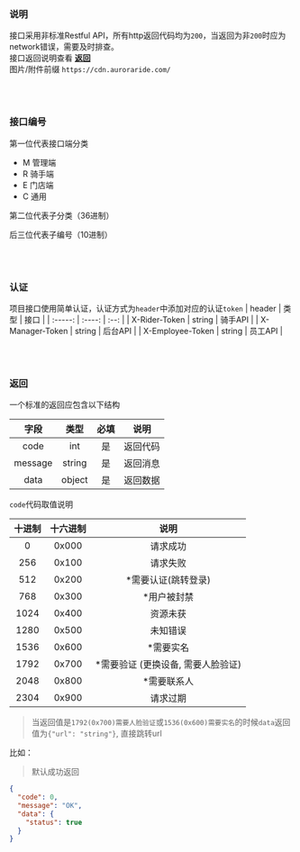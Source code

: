 ### 说明
接口采用非标准Restful API，所有http返回代码均为`200`，当返回为非`200`时应为network错误，需要及时排查。
<br>
接口返回说明查看 **[返回](#返回)**
<br>
图片/附件前缀 `https://cdn.auroraride.com/`

<br />

<br />

### 接口编号

第一位代表接口端分类

- M 管理端
- R 骑手端
- E 门店端
- C 通用

第二位代表子分类（36进制）

后三位代表子编号（10进制）

<br />

<br />


### 认证
项目接口使用简单认证，认证方式为`header`中添加对应的认证`token`
|  header   |  类型  |  接口  |
| :-----: | :----: | :--: |
|  X-Rider-Token   |  string   |  骑手API  |
| X-Manager-Token | string |  后台API  |
|  X-Employee-Token   | string |  员工API  |

<br />

<br />

### 返回

一个标准的返回应包含以下结构

|  字段   |  类型  |  必填  |  说明  |
| :-----: | :----: | :--: | :--: |
|  code   |  int   |  是  |  返回代码  |
| message | string |  是  |  返回消息  |
|  data   | object |  是  |  返回数据  |

`code`代码取值说明

| 十进制 | 十六进制 | 说明 |
| :----: | :------: | :--: |
| 0  |  0x000  | 请求成功 |
| 256 |  0x100  | 请求失败 |
| 512 |  0x200  | *需要认证(跳转登录) |
| 768 |  0x300  | *用户被封禁 |
| 1024 |  0x400  | 资源未获 |
| 1280 |  0x500  | 未知错误 |
| 1536 |  0x600  | *需要实名 |
| 1792 |  0x700  | *需要验证 (更换设备, 需要人脸验证) |
| 2048 |  0x800  | *需要联系人 |
| 2304 |  0x900  | 请求过期 |

> 当返回值是`1792(0x700)需要人脸验证`或`1536(0x600)需要实名`的时候`data`返回值为`{"url": "string"}`, 直接跳转url


比如：
> 默认成功返回
```json
{
  "code": 0,
  "message": "OK",
  "data": {
    "status": true
  }
}
```
